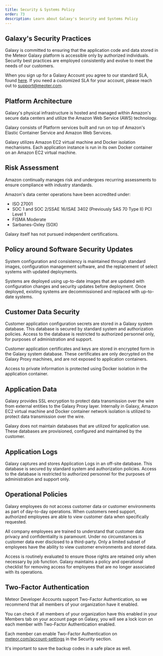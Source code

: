 ```yaml
---
title: Security & Systems Policy
order: 73
description: Learn about Galaxy's Security and Systems Policy
---
```


<h2 id="galaxy-security">Galaxy's Security Practices</h2>

Galaxy is committed to ensuring that  the application code and data stored in the Meteor Galaxy platform is accessible only by authorized individuals. Security best practices are employed consistently and evolve to meet the needs of our customers.

When you sign up for a Galaxy Account you agree to our standard SLA, found [here](https://galaxy-sla.s3.amazonaws.com/Meteor%2BSoftware%2BLtd.%2B-%2BService%2BLevel%2BAgreement%2B(1).pdf). If you need a customized SLA for your account, please reach out to support@meoter.com. 


<h2 id="platform-architecture">Platform Architecture</h2>

Galaxy's physical infrastructure is hosted and managed within Amazon's secure data centers and utilize the Amazon Web Service (AWS) technology.

Galaxy consists of Platform services built and run on top of Amazon's Elastic Container Service and Amazon Web Services.

Galaxy utilizes Amazon EC2 virtual machine and Docker isolation mechanisms. Each application instance is run in its own Docker container on an Amazon EC2 virtual machine.

<h2 id="risk-assessments">Risk Assessment</h2>

Amazon continually manages risk and undergoes recurring assessments to ensure compliance with industry standards.

Amazon's data center operations have been accredited under:
- ISO 27001
- SOC 1 and SOC 2/SSAE 16/ISAE 3402 (Previously SAS 70 Type II) PCI Level 1
- FISMA Moderate
- Sarbanes-Oxley (SOX)

Galaxy itself has not pursued independent certifications.

<h2 id="policy-security-updates">Policy around Software Security Updates</h2>

System configuration and consistency is maintained through standard images, configuration management software, and the replacement of select  systems with updated deployments.

Systems are deployed using up-to-date images that are updated with configuration changes and security updates before deployment. Once deployed, existing systems are decommissioned and replaced with up-to-date systems.

<h2 id="customer-data-security">Customer Data Security</h2>

Customer application configuration secrets are stored in a Galaxy system database. This database is secured by standard system and authorization policies. Access to the database is restricted to authorized personnel only, for purposes of administration and support.

Customer application certificates and keys are stored in encrypted form in the Galaxy system database. These certificates are only decrypted on the Galaxy Proxy machines, and are not exposed to application containers.

Access to private information is protected using Docker isolation in the application container.

<h2 id="application-data">Application Data</h2>

Galaxy provides SSL encryption to protect data transmission over the wire from external entities to the Galaxy Proxy layer. Internally in Galaxy, Amazon EC2 virtual machine and Docker container network isolation is utilized to protect data transmission over the wire.

Galaxy does not maintain databases that are utilized for application use. These databases are provisioned, configured and maintained by the customer.

<h2 id="application-logs">Application Logs</h2>

Galaxy captures and stores Application Logs in an off-site database. This database is secured by standard system and authorization policies. Access to the database is restricted to authorized personnel for the purposes of administration and support only.

<h2 id="policy-operational">Operational Policies</h2>

Galaxy employees do not access customer data or customer environments as part of day-to-day operations. When customers need support, authorized employees are able to view customer data when specifically requested.

All company employees are trained to understand that customer data privacy and confidentiality is paramount. Under no circumstances is customer data ever disclosed to a third-party. Only a limited subset of employees have the ability to view customer environments and stored data.

Access is routinely evaluated to ensure those rights are retained only when necessary by job function. Galaxy maintains a policy and operational checklist for removing access for employees that are no longer associated with its operations.

<h2 id="two-factor-authentication">Two-Factor Authentication</h2>

Meteor Developer Accounts support Two-Factor Authentication, so we recommend that all members of your organization have it enabled.

You can check if all members of your organization have this enabled in your Members tab on your account page on Galaxy, you will see a lock icon on each member with Two-Factor Authentication enabled. 

Each member can enable Two-Factor Authentication on <a href="https://www.meteor.com/account-settings" target="_blank">meteor.com/account-settings</a> in the Security section.

It's important to save the backup codes in a safe place as well.
